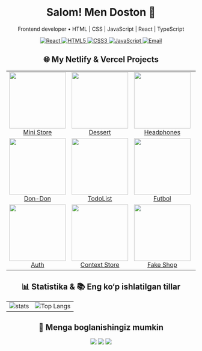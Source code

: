 <h1 align="center">Salom! Men <b>Doston</b> 👋</h1>
<p align="center">Frontend developer • HTML | CSS | JavaScript | React | TypeScript</p>

<!-- Skills Badges -->
<p align="center">
  <a href="https://github.com/dostonadxamov">
    <img src="https://img.shields.io/badge/React-%2320232a.svg?style=for-the-badge&logo=react&logoColor=61DAFB" alt="React"/>
  </a>
  <a href="https://github.com/dostonadxamov">
    <img src="https://img.shields.io/badge/HTML5-%23E34F26.svg?style=for-the-badge&logo=html5&logoColor=ffffff" alt="HTML5"/>
  </a>
  <a href="https://github.com/dostonadxamov">
    <img src="https://img.shields.io/badge/CSS3-%231572B6.svg?style=for-the-badge&logo=css3&logoColor=ffffff" alt="CSS3"/>
  </a>
  <a href="https://github.com/dostonadxamov">
    <img src="https://img.shields.io/badge/JavaScript-%23F7DF1E.svg?style=for-the-badge&logo=javascript&logoColor=000000" alt="JavaScript"/>
  </a>
  <a href="mailto:dostonadxamov222@gmail.com">
    <img src="https://img.shields.io/badge/Email-dostonadxamov222@gmail.com-blue?style=for-the-badge" alt="Email"/>
  </a>
</p>

<!-- Projects -->
<h2 align="center">🌐 My Netlify & Vercel Projects</h2>
<table align="center">
  <tr>
    <td align="center">
      <a href="https://spontaneous-tanuki-adb569.netlify.app/">
        <img src="https://i.postimg.cc/GtYB3Cw5/Screenshot-From-2025-08-27-01-38-05.png" width="150px"/><br/>
        Mini Store
      </a>
    </td>
    <td align="center">
      <a href="https://velvety-kashata-f00e42.netlify.app/">
        <img src="https://i.postimg.cc/ZnFTDKh4/Screenshot-From-2025-08-27-01-46-32.png" width="150px"/><br/>
        Dessert
      </a>
    </td>
    <td align="center">
      <a href="https://zesty-otter-e326f5.netlify.app/">
        <img src="https://i.postimg.cc/2S3Dnx3z/Screenshot-From-2025-08-27-01-48-38.png" width="150px"/><br/>
        Headphones
      </a>
    </td>
    <td align="center">
      <a href="https://whimsical-sprite-e3ae08.netlify.app/">
        <img src="https://i.postimg.cc/cJqb67nk/Screenshot-From-2025-08-27-01-50-22.png" width="150px"/><br/>
        Region
      </a>
    </td>
  </tr>
  <tr>
    <td align="center">
      <a href="https://roaring-biscotti-e566b4.netlify.app/">
        <img src="https://i.postimg.cc/mZdp7W9H/Screenshot-From-2025-08-27-01-51-16.png" width="150px"/><br/>
        Don-Don
      </a>
    </td>
    <td align="center">
      <a href="https://todo-project-adxamovs.netlify.app/">
        <img src="https://i.postimg.cc/13FWxgjG/Screenshot-From-2025-08-27-01-52-24.png" width="150px"/><br/>
        TodoList
      </a>
    </td>
    <td align="center">
      <a href="https://illustrious-seahorse-8f28f0.netlify.app/">
        <img src="https://via.placeholder.com/150x90.png?text=Futbol" width="150px"/><br/>
        Futbol
      </a>
    </td>
    <td align="center">
      <a href="https://algorithm-evengers-topshiriq-1.netlify.app/">
        <img src="https://via.placeholder.com/150x90.png?text=Design" width="150px"/><br/>
        Design
      </a>
    </td>
  </tr>
  <tr>
    <td align="center">
      <a href="https://autharition.vercel.app/">
        <img src="https://via.placeholder.com/150x90.png?text=Auth" width="150px"/><br/>
        Auth
      </a>
    </td>
    <td align="center">
      <a href="https://context-store-rosy.vercel.app/">
        <img src="https://via.placeholder.com/150x90.png?text=Context+Store" width="150px"/><br/>
        Context Store
      </a>
    </td>
    <td align="center">
      <a href="https://fake-shop-flax.vercel.app/">
        <img src="https://via.placeholder.com/150x90.png?text=Fake+Shop" width="150px"/><br/>
        Fake Shop
      </a>
    </td>
    <td></td>
  </tr>
</table>

<!-- GitHub Stats yonma-yon -->
<h2 align="center">📊 Statistika & 📚 Eng ko‘p ishlatilgan tillar</h2>
<table align="center">
  <tr>
    <td align="center">
      <picture>
        <source media="(prefers-color-scheme: dark)" srcset="https://github-readme-stats.vercel.app/api?username=dostonadxamov&show_icons=true"/>
        <img alt="stats" src="https://github-readme-stats.vercel.app/api?username=dostonadxamov&show_icons=true"/>
      </picture>
    </td>
    <td align="center">
      <img alt="Top Langs" src="https://github-readme-stats.vercel.app/api/top-langs/?username=dostonadxamov&layout=compact&theme=radical"/>
    </td>
  </tr>
</table>

<!-- Kontaktlar -->
<h2 align="center">🤝 Menga boglanishingiz  mumkin</h2>
<p align="center">
  <a href="https://t.me/DOSTON_DEVELOPER"><img src="https://img.shields.io/badge/Telegram-2CA5E0?style=for-the-badge&logo=telegram&logoColor=white"/></a>
  <a href="https://www.linkedin.com/in/doston-adxamov-47709a320/"><img src="https://img.shields.io/badge/LinkedIn-0A66C2?style=for-the-badge&logo=linkedin&logoColor=white"/></a>
  <a href="mailto:dostonadxamov222@gmail.com"><img src="https://img.shields.io/badge/Email-D14836?style=for-the-badge&logo=gmail&logoColor=white"/></a>
</p>

